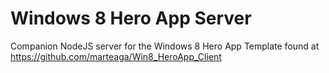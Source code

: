 Windows 8 Hero App Server
=========================

Companion NodeJS server for the Windows 8 Hero App Template found at https://github.com/marteaga/Win8_HeroApp_Client

